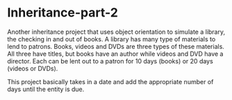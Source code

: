 # Inheritance-part-2
Another inheritance project that uses object orientation to simulate a library, the checking in and out of books. 
A library has many type of materials to lend to patrons. Books, videos and DVDs are three types of these materials. 
All three have titles, but books have an author while videos and DVD have a director. 
Each can be lent out to a patron for 10 days (books) or 20 days (videos or DVDs).

This project basically takes in a date and add the appropriate number of days until the entity is due. 
